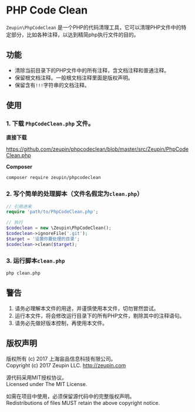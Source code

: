 # PHP Code Clean

`Zeupin\PhpCodeClean` 是一个PHP的代码清理工具，它可以清理PHP文件中的特定部分，比如各种注释，以达到精简php执行文件的目的。

## 功能

* 清除当前目录下的PHP文件中的所有注释，含文档注释和普通注释。
* 保留根文档注释。一般根文档注释里面是版权声明。
* 保留含有`!!!`字符串的文档注释。

## 使用

### 1. 下载 `PhpCodeClean.php` 文件。

**直接下载**

<https://github.com/zeupin/phpcodeclean/blob/master/src/Zeupin/PhpCodeClean.php>

**Composer**

```bash
composer require zeupin/phpcodeclean
```

### 2. 写个简单的处理脚本（文件名假定为`clean.php`）

```php
// 引用进来
require 'path/to/PhpCodeClean.php';

// 执行
$codeclean = new \Zeupin\PhpCodeClean();
$codeclean->ignoreFile('.git');
$target = '设置你要处理的目录';
$codeclean->clean($target);
```

### 3. 运行脚本`clean.php`

```bash
php clean.php
```

## 警告

1. 请务必理解本文件的用途，并谨慎使用本文件，切勿冒然尝试。
2. 运行本文件，将会修改运行目录下的所有PHP文件，剔除其中的注释语句。
3. 请务必先做好版本控制，再使用本文件。

## 版权声明

版权所有 (c) 2017 上海宙品信息科技有限公司。<br>Copyright (c) 2017 Zeupin LLC. <http://zeupin.com>

源代码采用MIT授权协议。<br>Licensed under The MIT License.

如需在项目中使用，必须保留源代码中的完整版权声明。<br>Redistributions of files MUST retain the above copyright notice.
